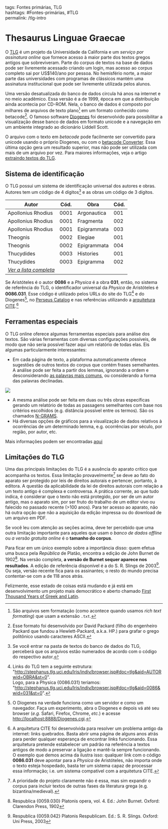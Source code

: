 tags: Fontes primárias, TLG  
hashtags: #Fontes-primárias, #TLG  
permalink: /tlg-intro

# Thesaurus Linguae Graecae  

O [TLG](http://www.tlg.uci.edu) é um projeto da Universidade da California e um *serviço por assinatura online* que fornece acesso à maior parte dos textos gregos antigos que sobreviveram. Parte do corpus de textos na base de dados pode ser livremente acessado criando um login, mas acesso ao corpus completo sai por US$140/ano por pessoa. No hemisfério norte, a maior parte das universidades com programas de clássicos mantém uma assinatura institucional que pode ser livremente utilizada pelos alunos.  

Uma versão desatualizada do banco de dados circula há anos na internet e no meio acadêmico. Essa versão é a de 1999, época em que a distribuição ainda acontecia por CD-ROM. Nela, o banco de dados é composto por milhares de arquivos de texto plano[^1] em um formato conhecido como betacode[^2]. O famoso software [Diogenes](https://d.iogen.es/d/download.html) foi desenvolvido para possibilitar a visualização desse banco de dados em formato unicode e a navegação em um ambiente integrado ao dicionário Liddell Scott.  

O arquivo com o texto em *betacode* pode facilmente ser convertido para unicode usando o próprio Diogenes, ou com o [betacode Converter](https://cental.uclouvain.be/beta2uni/#extended). Essa última opção gera um resultado superior, mas não pode ser utilizada com mais de um arquivo por vez. Para maiores informações, veja o artigo [extraindo textos do TLG](tlg-betacode).  

## Sistema de identificação  
O TLG possui um sistema de identificação universal dos autores e obras. Autores tem um código de 4 dígitos[^3] e as obras um código de 3 dígitos.  

| Autor              | Cód. | Obra        | Cód. |  
| ------------------ | ---- | ----------- | ---- |  
| Apollonius Rhodius | 0001 | Argonautica | 001  |  
| Apollonius Rhodius | 0001 | Fragmenta   | 002  |  
| Apollonius Rhodius | 0001 | Epigrammata | 003  |  
| Theognis           | 0002 | Elegiae     | 001  |  
| Theognis           | 0002 | Epigrammata | 004  |  
| Thucydides         | 0003 | Histories   | 001  |  
| Thucydides         | 0003 | Epigramma   | 002  |  
|[*Ver a lista completa*](tlg-ref)|

Se Aristóteles é o autor **0086** e a *Physica* é a obra **031**, então, no sistema de referência do TLG, o identificador universal da *Physica* de Aristóteles é **0086.031**. Esse código é utilizado pelos URLs do site do TLG[^4] e do Diogenes[^5], no [Perseus Catalog](https://catalog.perseus.org) e nas referências utilizando a [arquitetura CITE](http://cite-architecture.github.io/about/).[^6]  

## Ferramentas especiais  
O TLG online oferece algumas ferramentas especiais para análise dos textos. São várias ferramentas com diversas configurações possíveis, de modo que não seria possível fazer aqui um relatório de todas elas. Eis algumas particularmente interessantes:

- Em cada página de texto, a plataforma automaticamente oferece sugestões de outros textos do corpus que contém frases semelhantes. A análise pode ser feita a partir dos lemmas, ignorando a ordem e desconsiderando [as palavras mais comuns](https://github.com/aurelberra/stopwords/blob/master/revision_notes.md#greek-stopwords), ou considerando a forma das palavras declinadas.

![](https://www.dropbox.com/s/s6wy6t5lxtfcdxe/2020-04-12_18-49-29.png?raw=1)

- A mesma análise pode ser feita em duas ou três obras específicas gerando um relatório de todas as passagens semelhantes com base nos critérios escolhidos (e.g. distância possível entre os termos). São os chamados [N-GRAMS](http://stephanus.tlg.uci.edu/helppdf/ngrams.pdf).
- Há diversas opções de gráficos para a visualização de dados relativos à ocorrências de um determinado lemma, e.g. ocorrências por século, por região, por autor, etc.

Mais informações podem ser encontradas [aqui](http://stephanus.tlg.uci.edu/help.php)

## Limitações do TLG  
Uma das principais limitações do TLG é a ausência do aparato crítico que acompanha os textos. Essa limitação provavelmente[^9] se deve ao fato do aparato ser protegido por leis de direitos autorais e pertencer, portanto, à editora. A questão da aplicabilidade da lei de direitos autorais com relação a um texto antigo é complexa e controversa. A prática corrente, ao que tudo indica, é considerar que o texto não está protegido, por ser de um autor antigo, mas o aparato sim, por ser fruto do trabalho de um editor vivo ou falecido no passado recente (>100 anos). Para ter acesso ao aparato, não há outra opção que não a aquisição da edição impressa ou do download de um arquivo em PDF.  

Se você leu com atenção as seções acima, deve ter percebido que uma outra limitação importante para aqueles que usam o *banco de dados offline* ou *a versão gratuita online* é o **tamanho do corpus**.  

Para ficar em um único exemplo sobre a importância disso: quem efetua uma busca pela *República* de Platão, encontra a edição de John Burnet de 1902[^7]. Na versão completa, **a versão de Burnet sequer aparece nos resultados**. A edição de referência disponível é a do S. R. Slings de 2003[^8]. Ou seja, versão recente fica para os assinantes; o resto do mundo precisa contentar-se com a de 118 anos atrás.  

Felizmente, esse estado de coisas está mudando e já está em desenvolvimento um projeto mais democrático e aberto chamado [First Thousand Years of Greek and Latin](https://opengreekandlatin.github.io/First1KGreek/).  

[^1]: São arquivos sem formatação (como acontece quando usamos *rich text formating*) que usam a extensão `.txt`.  
[^2]: Esse formato foi desenvolvido por David Packard (filho do engenheiro Packard que fundou a Hewlett-Packard, a.k.a. HP.) para grafar o grego politônico usando caracteres ASCII.  
[^3]: Se você entrar na pasta de textos do banco de dados do TLG, perceberá que os arquivos estão numerados de acordo com o código do respectivo autor.  
[^4]: Links do TLG tem a seguinte estrutura:  
  "http://stephanus.tlg.uci.edu/Iris/indiv/browser.jsp#doc=tlg&aid=AUTORwid=OBRA&st=0".  
  Logo, para a Physica {0086.031} teríamos:  
  "http://stephanus.tlg.uci.edu/Iris/indiv/browser.jsp#doc=tlg&aid=0086&wid=031&st=0".  
[^5]: O Diogenes na verdade funciona como um servidor e como um navegador. Faça um experimento, abra o Diogenes e depois vá até seu browser (*e.g.* Safari, Firefox, Chrome, *etc.*) e acesse [http://localhost:8888/Diogenes.cgi](http://localhost:8888/Diogenes.cgi).  
[^6]: A arquitetura CITE foi desenvolvida para resolver um problema antigo da internet: links quebrados. Basta abrir uma página de alguns anos atrás para perder qualquer esperança de encontrar links funcionando. Essa arquitetura pretende estabelecer um padrão na referência a textos antigos de modo a preservar a ligação e mantê-la sempre funcionando. O exemplo que demos acima da ilustra isso: qualquer link com o código **0086.031** deve apontar para a *Physica* de Aristóteles, não importa onde o texto esteja hospedado, basta ter um sistema capaz de processar essa informação; i.e. um sistema compatível com a arquitetura CITE.  
[^7]: Respublica {0059.030} Platonis opera, vol. 4. Ed.: John Burnet. Oxford: Clarendon Press, 1902
[^8]: Respublica {0059.042} Platonis Respublicam. Ed.: S. R. Slings. Oxford: Uni Press, 2003
[^9]: A prioridade do projeto claramente não é essa, mas sim expandir o corpus para incluir textos de outras fases da literatura grega (e.g. bizantina/medieval).   
